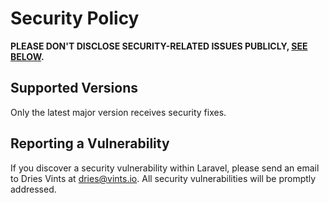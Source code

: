 # Security Policy

**PLEASE DON'T DISCLOSE SECURITY-RELATED ISSUES PUBLICLY, [SEE BELOW](#reporting-a-vulnerability).**

## Supported Versions

Only the latest major version receives security fixes.

## Reporting a Vulnerability

If you discover a security vulnerability within Laravel, please send an email to Dries Vints at <dries@vints.io>. All security vulnerabilities will be promptly addressed.
